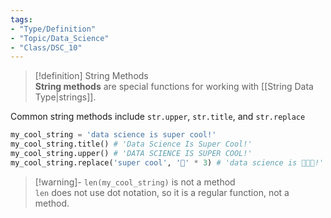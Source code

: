 ```yaml
---
tags:  
- "Type/Definition"  
- "Topic/Data_Science"  
- "Class/DSC_10"  
---
```

  
> [!definition] String Methods  
> **String methods** are special functions for working with [[String Data Type|strings]].  
  
Common string methods include `str.upper`, `str.title`, and `str.replace`  
  
```python  
my_cool_string = 'data science is super cool!'  
my_cool_string.title() # 'Data Science Is Super Cool!'  
my_cool_string.upper() # 'DATA SCIENCE IS SUPER COOL!'  
my_cool_string.replace('super cool', '💯' * 3) # 'data science is 💯💯💯!'  
```  
  
> [!warning]- `len(my_cool_string)` is not a method  
> `len` does not use dot notation, so it is a regular function, not a method.  
